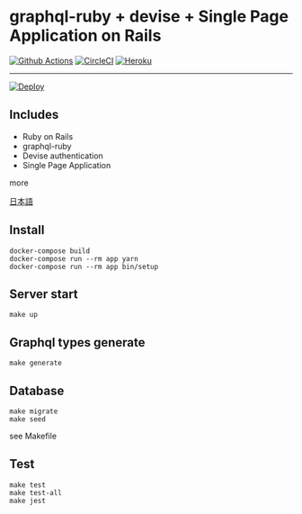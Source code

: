 # graphql-ruby + devise + Single Page Application on Rails

[![Github Actions](https://github.com/shwld/graphql-ruby-on-rails-with-spa/workflows/rspec/badge.svg)](https://github.com/shwld/graphql-ruby-on-rails-with-spa/actions)
[![CircleCI](https://circleci.com/gh/shwld/graphql-ruby-on-rails-with-spa.svg?style=svg)](https://circleci.com/gh/shwld/graphql-ruby-on-rails-with-spa)
[![Heroku](https://heroku-badge.herokuapp.com/?app=graphql-ruby-on-rails-with-spa)](https://graphql-ruby-on-rails-with-spa.herokuapp.com)

---

[![Deploy](https://www.herokucdn.com/deploy/button.svg)](https://heroku.com/deploy?template=https://github.com/shwld/graphql-ruby-on-rails-with-spa)

## Includes

- Ruby on Rails
- graphql-ruby
- Devise authentication
- Single Page Application

more

[日本語](/docs/ja/README.md)

## Install

```
docker-compose build
docker-compose run --rm app yarn
docker-compose run --rm app bin/setup
```

## Server start

```
make up
```

## Graphql types generate

```
make generate
```

## Database

```
make migrate
make seed
```

see Makefile

## Test

```
make test
make test-all
make jest
```
